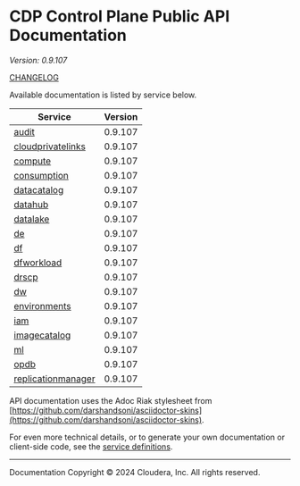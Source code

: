 # CDP Control Plane Public API Documentation

*Version: 0.9.107*

[CHANGELOG](CHANGELOG.md)

Available documentation is listed by service below.

| Service | Version |
| --- | --- |
| [audit](./audit/index.html) | 0.9.107 |
| [cloudprivatelinks](./cloudprivatelinks/index.html) | 0.9.107 |
| [compute](./compute/index.html) | 0.9.107 |
| [consumption](./consumption/index.html) | 0.9.107 |
| [datacatalog](./datacatalog/index.html) | 0.9.107 |
| [datahub](./datahub/index.html) | 0.9.107 |
| [datalake](./datalake/index.html) | 0.9.107 |
| [de](./de/index.html) | 0.9.107 |
| [df](./df/index.html) | 0.9.107 |
| [dfworkload](./dfworkload/index.html) | 0.9.107 |
| [drscp](./drscp/index.html) | 0.9.107 |
| [dw](./dw/index.html) | 0.9.107 |
| [environments](./environments/index.html) | 0.9.107 |
| [iam](./iam/index.html) | 0.9.107 |
| [imagecatalog](./imagecatalog/index.html) | 0.9.107 |
| [ml](./ml/index.html) | 0.9.107 |
| [opdb](./opdb/index.html) | 0.9.107 |
| [replicationmanager](./replicationmanager/index.html) | 0.9.107 |

API documentation uses the Adoc Riak stylesheet from
[https://github.com/darshandsoni/asciidoctor-skins](https://github.com/darshandsoni/asciidoctor-skins).

For even more technical details, or to generate your own documentation or client-side code, see the
[service definitions](swagger/).

----

Documentation Copyright © 2024 Cloudera, Inc. All rights reserved.

